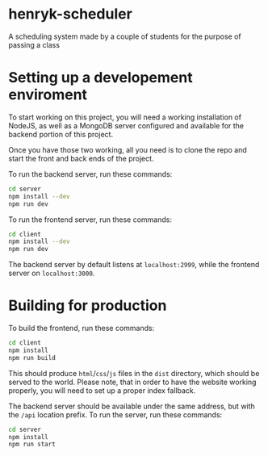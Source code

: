 # henryk-scheduler
A scheduling system made by a couple of students for the purpose of passing a class

# Setting up a developement enviroment
To start working on this project, you will need a working installation of NodeJS,
as well as a MongoDB server configured and available for the backend portion of this project.

Once you have those two working, all you need is to clone the repo and start the front and back ends
of the project.

To run the backend server, run these commands:
```sh
cd server
npm install --dev
npm run dev
```

To run the frontend server, run these commands:
```sh
cd client
npm install --dev
npm run dev
```

The backend server by default listens at `localhost:2999`, while the frontend server on `localhost:3000`.

# Building for production

To build the frontend, run these commands:
```sh
cd client
npm install
npm run build
```
This should produce `html`/`css`/`js` files in the `dist` directory, which should be served to the world.
Please note, that in order to have the website working properly, you will need to set up a proper index
fallback.

The backend server should be available under the same address, but with the `/api` location prefix.
To run the server, run these commands:
```sh
cd server
npm install
npm run start
```
